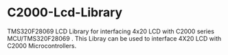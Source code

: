 # C2000-Lcd-Library
TMS320F28069 LCD Library for interfacing 4x20 LCD with C2000 series MCU/TMS320F28069 .
This Libray can be used to interface 4X20 LCD with C2000 Microcontrollers.
